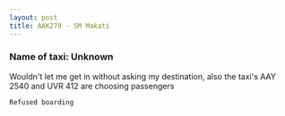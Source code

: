 ```yaml
---
layout: post
title: AAK279 - SM Makati
---
```


### Name of taxi: Unknown 

Wouldn't let me get in without asking my destination, also the taxi's AAY 2540 and UVR 412 are choosing passengers

```Refused boarding```
